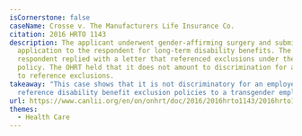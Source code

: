 ```yaml
---
isCornerstone: false
caseName: Crosse v. The Manufacturers Life Insurance Co.
citation: 2016 HRTO 1143
description: The applicant underwent gender-affirming surgery and submitted an
  application to the respondent for long-term disability benefits. The
  respondent replied with a letter that referenced exclusions under the benefits
  policy. The OHRT held that it does not amount to discrimination for an insurer
  to reference exclusions.
takeaway: "This case shows that it is not discriminatory for an employer to
  reference disability benefit exclusion policies to a transgender employee. "
url: https://www.canlii.org/en/on/onhrt/doc/2016/2016hrto1143/2016hrto1143.html?resultIndex=1
themes:
  - Health Care
---
```

